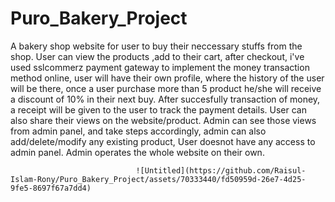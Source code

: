 # Puro_Bakery_Project

A bakery shop website for user to buy their neccessary stuffs from the shop. User can view the products ,add to their cart, after checkout, i've used sslcommerz payment gateway
to implement the money transaction method online, user will have their own profile, where the history of the user will be there, once a user purchase more than 5 product
he/she will receive a discount of 10% in their next buy. After succesfully transaction of money, a receipt will be given to the user to track the payment details. User can also 
share their views on the website/product. Admin can see those views from admin panel, and take steps accordingly, admin can also add/delete/modify any existing product, User doesnot have any
access to admin panel. Admin operates the whole website on their own.

                                ![Untitled](https://github.com/Raisul-Islam-Rony/Puro_Bakery_Project/assets/70333440/fd50959d-26e7-4d25-9fe5-8697f67a7dd4)


 
